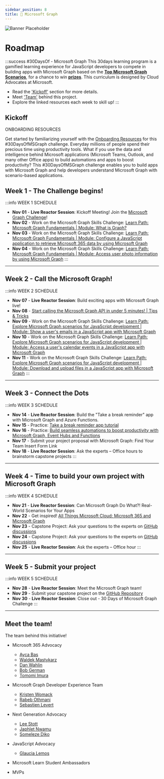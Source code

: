 ```yaml
---
sidebar_position: 8
title: 🦒 Microsoft Graph
---
```


![Banner Placeholder](./../../static/img/)

# Roadmap

:::success #30DaysOf - Microsoft Graph
This 30days learning program is a gamified learning experience for JavaScript developers to compete in building apps with Microsoft Graph based on the [**Top Microsoft Graph Scenarios**](https://aka.ms/30DaysOfMSGraph/Scenarios), for a chance to win [**prizes**](https://aka.ms/30DaysOfMSGraph). This curriculum is designed by Cloud Advocates at Microsoft.

* Read the ['Kickoff'](#kickoff) section for more details.
* Meet ['Team'](#meet-the-team) behind this project.
* Explore the linked resources each week to skill up!
:::

## Kickoff
ONBOARDING RESOURCES

Get started by familiarizing yourself with the [Onboarding Resources](https://aka.ms/30DaysOfMSGraph) for this #30DaysOfMSGraph challenge.
Everyday millions of people spend their precious time using productivity tools. What if you use the data and intelligence behind Microsoft applications (Microsoft Teams, Outlook, and many other Office apps) to build automations and apps to boost productivity? 
This #30DaysOfMSGraph challenge enables you to build apps with Microsoft Graph and help developers understand Microsoft Graph with scenario-based applications.

## Week 1 - The Challenge begins!

:::info WEEK 1 SCHEDULE
* **Nov 01** - **Live Reactor Session**: Kickoff Meeting! Join the [Microsoft Graph Challenge](https://learn.microsoft.com/en-us/training/challenges?id=b51aab84-2f10-488d-84b9-db393adf99d5?WT.mc_id=academic-76398-japhletnwamu)!
* **Nov 02** - Work on the Microsoft Graph Skills Challenge: [Learn Path: Microsoft Graph Fundamentals | Module: What is Graph?](https://docs.microsoft.com/en-us/training/modules/msgraph-intro-overview/)
* **Nov 03** - Work on the Microsoft Graph Skills Challenge: [Learn Path: Microsoft Graph Fundamentals | Module: Configure a JavaScript application to retrieve Microsoft 365 data by using Microsoft Graph](https://docs.microsoft.com/en-us/training/modules/msgraph-javascript-app/)
* **Nov 04** - Work on the Microsoft Graph Skills Challenge: [Learn Path: Microsoft Graph Fundamentals | Module: Access user photo information by using Microsoft Graph](https://docs.microsoft.com/en-us/training/modules/msgraph-user-photo-information/)
:::

---

## Week 2 - Call the Microsoft Graph!

:::info WEEK 2 SCHEDULE
* **Nov 07** - **Live Reactor Session**: Build exciting apps with Microsoft Graph live!
* **Nov 08** - [Start calling the Microsoft Graph API in under 5 minutes! | Tips & Tricks](https://www.youtube.com/watch?v=f_3wc4UgqTI)
* **Nov 09** - Work on the Microsoft Graph Skills Challenge: [Learn Path: Explore Microsoft Graph scenarios for JavaScript development | Module: Show a user's emails in a JavaScript app with Microsoft Graph](https://learn.microsoft.com/en-us/training/modules/msgraph-show-user-emails/)
* **Nov 10** - Work on the Microsoft Graph Skills Challenge: [Learn Path: Explore Microsoft Graph scenarios for JavaScript development | Module: Access a user's calendar events in a JavaScript app with Microsoft Graph](https://learn.microsoft.com/en-us/training/modules/msgraph-access-user-events/)
* **Nov 11** - Work on the Microsoft Graph Skills Challenge: [Learn Path: Explore Microsoft Graph scenarios for JavaScript development | Module: Download and upload files in a JavaScript app with Microsoft Graph](https://learn.microsoft.com/en-us/training/modules/msgraph-manage-files/)
:::

---

## Week 3 - Connect the Dots

:::info WEEK 3 SCHEDULE
* **Nov 14** - **Live Reactor Session**: Build the "Take a break reminder" app with Microsoft Graph and Azure Functions.
* **Nov 15** - Practice: [Take a break reminder app tutorial](https://aka.ms/TakeABreakReminder) 
* **Nov 16** - Practice: [Build seamless automations to boost productivity with Microsoft Graph, Event Hubs and Functions](https://dev.to/azure/build-seamless-automations-to-boost-productivity-with-microsoft-graph-azure-event-hubs-and-functions-1ho8)
* **Nov 17** - Submit your project proposal with Microsoft Graph: Find Your Team Insert Form Link
* **Nov 18** - **Live Reactor Session**: Ask the experts – Office hours to brainstorm capstone projects
:::

---

## Week 4 - Time to build your own project with Microsoft Graph

:::info WEEK 4 SCHEDULE
* **Nov 21** - **Live Reactor Session**: Can Microsoft Graph Do What?! Real-World Scenarios for Your Apps
* **Nov 22** - Get inspired! [All Things Microsoft Cloud: Microsoft 365 and Microsoft Graph](https://www.youtube.com/watch?v=MXq-M6qRffE)
* **Nov 23** - Capstone Project: Ask your questions to the experts on [GitHub discussions](https://aka.ms/30DaysOfMSGraph/GitHub/Discussions)
* **Nov 24** - Capstone Project: Ask your questions to the experts on [GitHub discussions](https://aka.ms/30DaysOfMSGraph/GitHub/Discussions)
* **Nov 25** - **Live Reactor Session**: Ask the experts – Office hour
:::

---

## Week 5 - Submit your project

:::info WEEK 5 SCHEDULE 
* **Nov 28** - **Live Reactor Session**: Meet the Microsoft Graph team!
* **Nov 29** - Submit your capstone project on the [GitHub Repository](https://aka.ms/30DaysOfMSGraph/GitHub/ProjectSubmission)
* **Nov 30** - **Live Reactor Session**: Close out - 30 Days of Microsoft Graph Challenge 
:::

---

## Meet the team!

The team behind this initiative!

* Microsoft 365 Advocacy
  * [Ayca Bas](https://www.linkedin.com/in/aycabas/)
  * [Waldek Mastykarz](https://www.linkedin.com/in/waldekmastykarz/)
  * [Dan Wahlin](https://www.linkedin.com/in/danwahlin/)
  * [Bob German](https://www.linkedin.com/in/bgerman/)
  * [Tomomi Imura](https://www.linkedin.com/in/tomomi/)

* Microsoft Graph Developer Experience Team
  * [Kristen Womack](https://www.linkedin.com/in/kristenwomack/)
  * [Rabeb Othmani](https://www.linkedin.com/in/othmanirabeb/)
  * [Sebastien Levert](https://www.linkedin.com/in/sebastienlevert/)

* Next Generation Advocacy
  * [Lee Stott](https://www.linkedin.com/in/leestott/)
  * [Japhlet Nwamu](https://www.linkedin.com/in/japhletnwamu/)
  * [Someleze Diko](https://www.linkedin.com/in/someleze-diko-56349a168/)

* JavaScript Advocacy
  * [Glaucia Lemos](https://www.linkedin.com/in/glaucialemos/)

* Microsoft Learn Student Ambassadors

* MVPs
